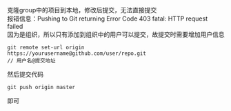 克隆group中的项目到本地，修改后提交，无法直接提交  
报错信息：Pushing to Git returning Error Code 403 fatal: HTTP request failed  
因为是组织，所以只有添加到组织中的用户可以提交，故提交时需要增加用户信息  

    git remote set-url origin https://yourusername@github.com/user/repo.git
    // 用户名@提交地址

然后提交代码
    
    git push origin master
即可

